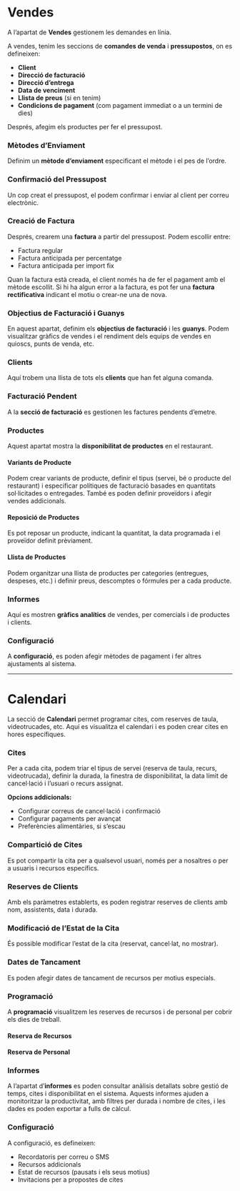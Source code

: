 # Vendes

A l’apartat de **Vendes** gestionem les demandes en línia.

A vendes, tenim les seccions de **comandes de venda** i **pressupostos**, on es defineixen:

- **Client**
- **Direcció de facturació**
- **Direcció d’entrega**
- **Data de venciment**
- **Llista de preus** (si en tenim)
- **Condicions de pagament** (com pagament immediat o a un termini de dies)

Després, afegim els productes per fer el pressupost.

### Mètodes d’Enviament

Definim un **mètode d’enviament** especificant el mètode i el pes de l’ordre.

### Confirmació del Pressupost

Un cop creat el pressupost, el podem confirmar i enviar al client per correu electrònic.

### Creació de Factura

Després, crearem una **factura** a partir del pressupost. Podem escollir entre:

- Factura regular
- Factura anticipada per percentatge
- Factura anticipada per import fix

Quan la factura està creada, el client només ha de fer el pagament amb el mètode escollit. Si hi ha algun error a la factura, es pot fer una **factura rectificativa** indicant el motiu o crear-ne una de nova.

### Objectius de Facturació i Guanys

En aquest apartat, definim els **objectius de facturació** i les **guanys**. Podem visualitzar gràfics de vendes i el rendiment dels equips de vendes en quioscs, punts de venda, etc.

### Clients

Aquí trobem una llista de tots els **clients** que han fet alguna comanda.

### Facturació Pendent

A la **secció de facturació** es gestionen les factures pendents d’emetre.

### Productes

Aquest apartat mostra la **disponibilitat de productes** en el restaurant.

#### Variants de Producte

Podem crear variants de producte, definir el tipus (servei, bé o producte del restaurant) i especificar polítiques de facturació basades en quantitats sol·licitades o entregades. També es poden definir proveïdors i afegir vendes addicionals.

#### Reposició de Productes

Es pot reposar un producte, indicant la quantitat, la data programada i el proveïdor definit prèviament.

#### Llista de Productes

Podem organitzar una llista de productes per categories (entregues, despeses, etc.) i definir preus, descomptes o fórmules per a cada producte.

### Informes

Aquí es mostren **gràfics analítics** de vendes, per comercials i de productes i clients.

### Configuració

A **configuració**, es poden afegir mètodes de pagament i fer altres ajustaments al sistema.

---

# Calendari

La secció de **Calendari** permet programar cites, com reserves de taula, videotrucades, etc. Aquí es visualitza el calendari i es poden crear cites en hores específiques.

### Cites

Per a cada cita, podem triar el tipus de servei (reserva de taula, recurs, videotrucada), definir la durada, la finestra de disponibilitat, la data límit de cancel·lació i l’usuari o recurs assignat.

**Opcions addicionals:**

- Configurar correus de cancel·lació i confirmació
- Configurar pagaments per avançat
- Preferències alimentàries, si s’escau

### Compartició de Cites

Es pot compartir la cita per a qualsevol usuari, només per a nosaltres o per a usuaris i recursos específics.

### Reserves de Clients

Amb els paràmetres establerts, es poden registrar reserves de clients amb nom, assistents, data i durada.

### Modificació de l’Estat de la Cita

És possible modificar l’estat de la cita (reservat, cancel·lat, no mostrar).

### Dates de Tancament

Es poden afegir dates de tancament de recursos per motius especials.

### Programació

A **programació** visualitzem les reserves de recursos i de personal per cobrir els dies de treball.

#### Reserva de Recursos
#### Reserva de Personal

### Informes

A l’apartat d’**informes** es poden consultar anàlisis detallats sobre gestió de temps, cites i disponibilitat en el sistema. Aquests informes ajuden a monitoritzar la productivitat, amb filtres per durada i nombre de cites, i les dades es poden exportar a fulls de càlcul.

### Configuració

A configuració, es defineixen:

- Recordatoris per correu o SMS
- Recursos addicionals
- Estat de recursos (pausats i els seus motius)
- Invitacions per a propostes de cites


